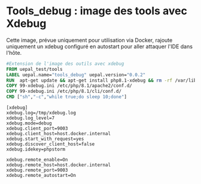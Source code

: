 # Tools\_debug : image des tools avec Xdebug

Cette image, prévue uniquement pour utilisation via Docker, rajoute uniquement un xdebug configuré en autostart pour aller attaquer l'IDE dans l'hôte.

```Dockerfile
#Extension de l'image des outils avec xdebug
FROM uepal_test/tools
LABEL uepal.name="tools_debug" uepal.version="0.0.2"
RUN  apt-get update && apt-get install php8.1-xdebug && rm -rf /var/lib/apt/lists
COPY 99-xdebug.ini /etc/php/8.1/apache2/conf.d/
COPY 99-xdebug.ini /etc/php/8.1/cli/conf.d/
CMD ["sh","-c","while true;do sleep 10;done"]

```

```
[xdebug]
xdebug.log=/tmp/xdebug.log
xdebug.log_level=7
xdebug.mode=debug
xdebug.client_port=9003
xdebug.client_host=host.docker.internal
xdebug.start_with_request=yes
xdebug.discover_client_host=false
xdebug.idekey=phpstorm

xdebug.remote_enable=On
xdebug.remote_host=host.docker.internal
xdebug.remote_port=9003
xdebug.remote_autostart=On
```
